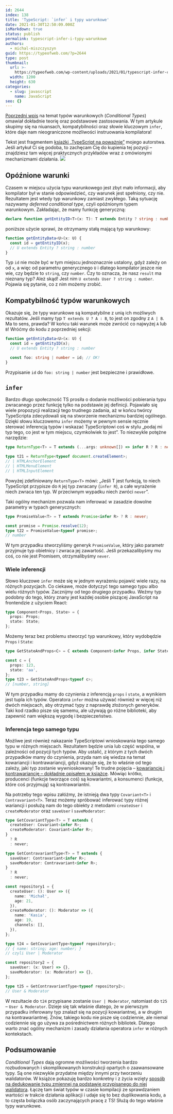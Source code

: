 ```yaml
---
id: 2644
index: 138
title: 'TypeScript: `infer` i typy warunkowe'
date: 2021-01-30T12:50:09.000Z
isMarkdown: true
status: publish
permalink: typescript-infer-i-typy-warunkowe
authors:
  - michal-miszczyszyn
guid: https://typeofweb.com/?p=2644
type: post
thumbnail:
  url: >-
    https://typeofweb.com/wp-content/uploads/2021/01/typescript-infer-conditional-types.png
  width: 1200
  height: 630
categories:
  - slug: javascript
    name: JavaScript
seo: {}
---
```


[Poprzedni wpis](https://typeofweb.com/conditional-types-typescript-typy-warunkowe/) na temat typów warunkowych (_Conditional Types_) omawiał dokładnie teorię oraz podstawowe zastosowania. W tym artykule skupimy się na niuansach, kompatybilności oraz słowie kluczowym `infer`, które daje nam nieograniczone możliwości instruowania kompilatora!

<!--more-->

<p class="important">Tekst jest fragmentem <a href="https://typescriptnapowaznie.pl/" target="_blank" rel="noopener">książki „TypeScript na poważnie”</a> mojego autorstwa. Jeśli artykuł Ci się podoba, to zachęcam Cię do kupienia tej pozycji – znajdziesz tam więcej praktycznych przykładów wraz z omówionymi mechanizmami działania.
<a href="https://typescriptnapowaznie.pl/" target="_blank" rel="noopener"><img src="https://sklep.typeofweb.com/content/uploads/2020/08/Group-1.png"></a>
</p>

## Opóźnione warunki

Czasem w miejscu użycia typu warunkowego jest zbyt mało informacji, aby kompilator był w stanie odpowiedzieć, czy warunek jest spełniony, czy nie. Rezultatem jest wtedy typ warunkowy zamiast zwykłego. Taką sytuację nazywamy _deferred conditional type_, czyli opóźnionym typem warunkowym. Zakładając, że mamy funkcję generyczną:

```ts
declare function getEntityID<T>(x: T): T extends Entity ? string : number;
```

poniższe użycie sprawi, że otrzymamy stałą mającą typ warunkowy:

```ts
function getEntityData<U>(x: U) {
  const id = getEntityID(x);
  // U extends Entity ? string : number
}
```

Typ `id` nie może być w tym miejscu jednoznacznie ustalony, gdyż zależy on od `x`, a więc od parametru generycznego `U` i dlatego kompilator jeszce nie wie, czy będzie to `string`, czy `number`. Czy to oznacza, że nasz `result` ma nieznany typ? Ależ skąd! Jest nim `U extends User ? string : number`. Pojawia się pytanie, co z nim możemy zrobić.

## Kompatybilność typów warunkowych

Okazuje się, że typy warunkowe są kompatybilne z unią ich możliwych rezultatów. Jeśli mamy typ `T extends U ? A : B`, to jest on zgodny z `A | B`. Ma to sens, prawda? W końcu taki warunek może zwrócić co najwyżej `A` lub `B`! Wróćmy do kodu z poprzedniej sekcji:

```ts
function getEntityData<U>(x: U) {
  const id = getEntityID(x);
  // U extends Entity ? string : number

  const foo: string | number = id; // OK!
}
```

Przypisanie `id` do `foo: string | number` jest bezpieczne i prawidłowe.

## `infer`

Bardzo długo społeczność TS prosiła o dodanie możliwości pobierania typu zwracanego przez funkcję tylko na podstawie jej definicji. Pojawiało się wiele propozycji realizacji tego trudnego zadania, aż w końcu twórcy TypeScripta zdecydowali się na stworzenie mechanizmu bardziej ogólnego. Dzięki słowu kluczowemu `infer` możemy w pewnym sensie ręcznie sterować inferencją typów i wskazać TypeScriptowi coś w stylu „podaj mi typ tego, co jest w tym miejscu, czymkolwiek to jest”. To niezwykle potężne narzędzie:

```ts
type ReturnType<T> = T extends (...args: unknown[]) => infer R ? R : never;

type t21 = ReturnType<typeof document.createElement>;
// | HTMLAnchorElement
// | HTMLMenuElement
// | HTMLInputElement
```

Powyżej zdefiniowany `ReturnType<T>` mówi: „Jeśli T jest funkcją, to niech TypeScript przypisze do `R` jej typ zwracany (`infer R`), a całe wyrażenie niech zwraca ten typ. W przeciwnym wypadku niech zwróci `never`”.

Taki ogólny mechanizm pozwala nam inferować w zasadzie dowolne parametry w typach generycznych:

```ts
type PromiseValue<T> = T extends Promise<infer R> ? R : never;

const promise = Promise.resolve(12);
type t22 = PromiseValue<typeof promise>;
// number
```

W tym przypadku stworzyliśmy generyk `PromiseValue`, który jako parametr przyjmuje typ obietnicy i zwraca jej zawartość. Jeśli przekazalibyśmy mu coś, co nie jest Promisem, otrzymalibyśmy `never`.

### Wiele inferencji

Słowo kluczowe `infer` może się w jednym wyrażeniu pojawić wiele razy, na różnych pozycjach. Co ciekawe, może dotyczyć tego samego typu albo wielu różnych typów. Zacznijmy od tego drugiego przypadku. Weźmy typ podobny do tego, który znany jest każdej osobie piszącej JavaScript na frontendzie z użyciem React:

```ts
type Component<Props, State> = {
  props: Props;
  state: State;
};
```

Możemy teraz bez problemu stworzyć typ warunkowy, który wydobędzie `Props` i `State`:

```ts
type GetStateAndProps<C> = C extends Component<infer Props, infer State> ? [Props, State] : never;

const c = {
  props: 123,
  state: 'aa',
};
type t23 = GetStateAndProps<typeof c>;
// [number, string]
```

W tym przypadku mamy do czynienia z inferencją `props` i `state`, a wynikiem jest tupla ich typów. Operatora `infer` można używać również w więcej niż dwóch miejscach, aby otrzymać typy z naprawdę złożonych generyków. Taki kod rzadko pisze się samemu, ale używają go różne biblioteki, aby zapewnić nam większą wygodę i bezpieczeństwo.

### Inferencja tego samego typu

Możliwe jest również nakazanie TypeScriptowi wnioskowania tego samego typu w różnych miejscach. Rezultatem będzie unia lub część wspólna, w zależności od pozycji tych typów. Aby ustalić, z którym z tych dwóch przypadków mamy do czynienia, przyda nam się wiedza na temat kowariancji i kontrawariancji, gdyż okazuje się, że to właśnie od tego zależy, jaki typ zostanie wywnioskowany! Te trudne pojęcia – [kowariancję i kontrawariancję – dokładnie opisałem w książce](https://typeofweb.com/napisalem-ksiazke-kilka-slow-o-typescript-na-powaznie/). Mówiąc krótko, producenci (funkcje tworzące coś) są kowariantni, a konsumenci (funkcje, które coś przyjmują) są kontrawariantni.

Na potrzeby tego wpisu załóżmy, że istnieją dwa typy `Covariant<T>` i `Contravariant<T>`. Teraz możemy spróbować inferować typy różnej wariancji i posłużą nam do tego obiekty z metodami `createUser` i `createModerator` oraz `saveUser` i `saveModerator`:

```ts
type GetCovariantType<T> = T extends {
  createUser: Covariant<infer R>;
  createModerator: Covariant<infer R>;
}
  ? R
  : never;

type GetContravariantType<T> = T extends {
  saveUser: Contravariant<infer R>;
  saveModerator: Contravariant<infer R>;
}
  ? R
  : never;
```

```ts
const repository1 = {
  createUser: (): User => ({
    name: 'Michał',
    age: 21,
  }),
  createModerator: (): Moderator => ({
    name: 'Kasia',
    age: 19,
    channels: [],
  }),
};

type t24 = GetCovariantType<typeof repository1>;
// { name: string; age: number; }
// czyli User | Moderator

const repository2 = {
  saveUser: (x: User) => {},
  saveModerator: (x: Moderator) => {},
};

type t25 = GetContravariantType<typeof repository2>;
// User & Moderator
```

W rezultacie do `t24` przypisane zostanie `User | Moderator`, natomiast do `t25` – `User & Moderator`. Dzieje się tak właśnie dlatego, że w pierwszym przypadku inferowany typ znalazł się na pozycji kowariantnej, a w drugim na kontrawariantnej. Znów, takiego kodu nie pisze się codziennie, ale niemal codziennie się go używa za pośrednictwem różnych bibliotek. Dlatego warto znać ogólny mechanizm i zasady działania operatora `infer` w różnych kontekstach.

## Podsumowanie

_Conditional Types_ dają ogromne możliwości tworzenia bardzo rozbudowanych i skomplikowanych konstrukcji opartych o zaawansowane typy. Są one niezwykle przydatne między innymi przy tworzeniu walidatorów. W książce pokazuję bardzo konkretny i z życia wzięty [sposób na dedukowanie typu zmiennej na podstawie przypisanego do niej walidatora](https://typescriptnapowaznie.pl/). Łączę tam świat typów w czasie kompilacji ze sprawdzaniem wartości w trakcie działania aplikacji i udaje się to bez duplikowania kodu, a to częsta bolączka osób zaczynających pracę z TS! Służą do tego właśnie typy warunkowe.

